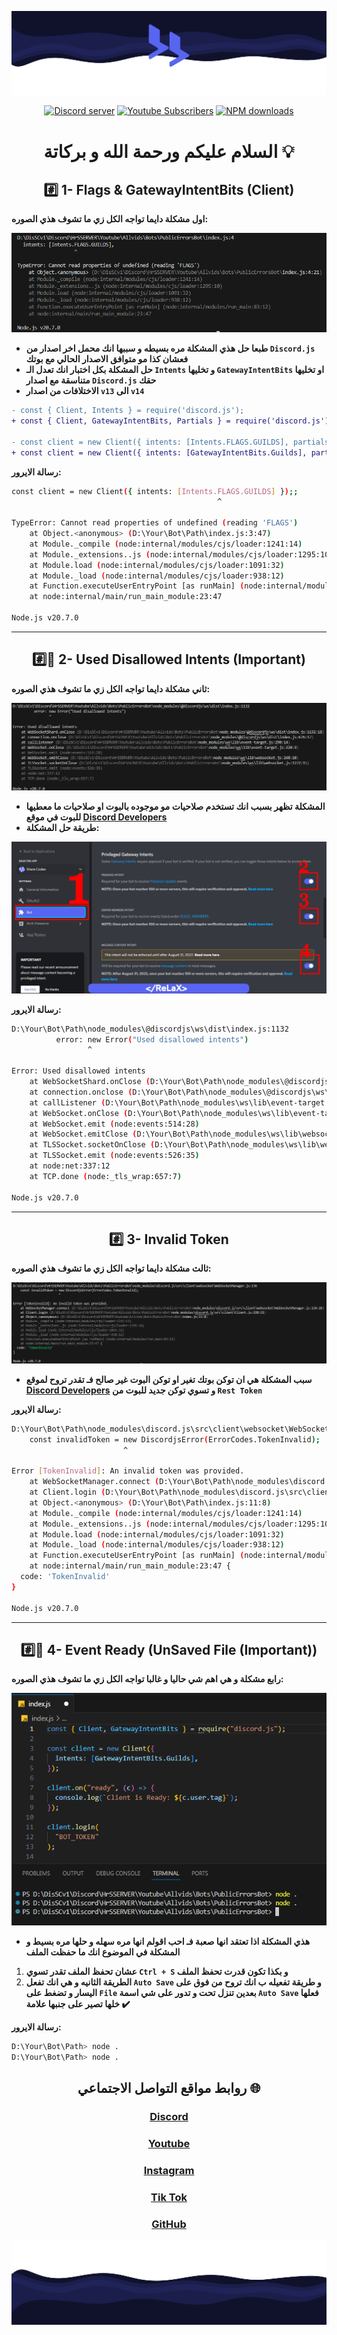 <div align="center">
    <p>
    <img src="./images/BannerMain2.png">
    </p>
	<p>
		<a href="https://discord.gg/6CuMuv5Yzg"><img src="https://img.shields.io/discord/977544174125609010?logo=discord&color=5865F2" alt="Discord server" /></a>
		<a href="https://youtube.com/@Mr_HrS"><img src="https://img.shields.io/youtube/channel/subscribers/UCVmz5jIwiQEXv0sGw1fPIbQ" alt="Youtube Subscribers" /></a>
		<a href="https://paypal.me/MMahmoud345?country.x=SA&locale.x=ar_EG"><img src="https://img.shields.io/badge/-donate-blue.svg?logo=paypal&style=for-the-badge" alt="NPM downloads" /></a>
	</p>
</div>

<div align="center">

# السلام عليكم ورحمة الله و بركاتة 💡

</div>

<div align="center">

## #️⃣ 1- Flags & GatewayIntentBits (Client)

</div>

**اول مشكلة دايما تواجه الكل زي ما تشوف هذي الصوره:**

![1-Flags](./images/1-Flags.png)

- **طبعا حل هذي المشكلة مره بسيطه و سببها انك محمل اخر اصدار من `Discord.js` فعشان كذا مو متوافق الاصدار الحالي مع بوتك**
- **حل المشكلة بكل اختبار انك تعدل الـ `Intents` و تخليها `GatewayIntentBits` او تخليها متناسقة مع اصدار `Discord.js` حقك**
- **الاختلافات من اصدار `v13` الى `v14`**

```diff
- const { Client, Intents } = require('discord.js');
+ const { Client, GatewayIntentBits, Partials } = require('discord.js');

- const client = new Client({ intents: [Intents.FLAGS.GUILDS], partials: ['CHANNEL'] });
+ const client = new Client({ intents: [GatewayIntentBits.Guilds], partials: [Partials.Channel] });
```

**رسالة الايرور:**

```sh
const client = new Client({ intents: [Intents.FLAGS.GUILDS] });;
                                              ^

TypeError: Cannot read properties of undefined (reading 'FLAGS')
    at Object.<anonymous> (D:\Your\Bot\Path\index.js:3:47)
    at Module._compile (node:internal/modules/cjs/loader:1241:14)
    at Module._extensions..js (node:internal/modules/cjs/loader:1295:10)
    at Module.load (node:internal/modules/cjs/loader:1091:32)
    at Module._load (node:internal/modules/cjs/loader:938:12)
    at Function.executeUserEntryPoint [as runMain] (node:internal/modules/run_main:83:12)
    at node:internal/main/run_main_module:23:47

Node.js v20.7.0
```

---

<div align="center">

## #️⃣🔴 2- Used Disallowed Intents (Important)

</div>

**ثاني مشكلة دايما تواجه الكل زي ما تشوف هذي الصوره:**

![2-DisallowedIntents](./images/5-DisallowedIntents.png)

- **المشكلة تظهر بسبب انك تستخدم صلاحيات مو موجوده بالبوت او صلاحيات ما معطيها للبوت في موقع [Discord Developers](https://discord.com/developers)**
- **طريقة حل المشكلة:**

![intents](./images/intents.jpg)

**رسالة الايرور:**

```sh
D:\Your\Bot\Path\node_modules\@discordjs\ws\dist\index.js:1132
          error: new Error("Used disallowed intents")
                 ^

Error: Used disallowed intents
    at WebSocketShard.onClose (D:\Your\Bot\Path\node_modules\@discordjs\ws\dist\index.js:1132:18)
    at connection.onclose (D:\Your\Bot\Path\node_modules\@discordjs\ws\dist\index.js:676:17)
    at callListener (D:\Your\Bot\Path\node_modules\ws\lib\event-target.js:290:14)
    at WebSocket.onClose (D:\Your\Bot\Path\node_modules\ws\lib\event-target.js:220:9)
    at WebSocket.emit (node:events:514:28)
    at WebSocket.emitClose (D:\Your\Bot\Path\node_modules\ws\lib\websocket.js:260:10)
    at TLSSocket.socketOnClose (D:\Your\Bot\Path\node_modules\ws\lib\websocket.js:1272:15)
    at TLSSocket.emit (node:events:526:35)
    at node:net:337:12
    at TCP.done (node:_tls_wrap:657:7)

Node.js v20.7.0
```

---

<div align="center">

## #️⃣ 3- Invalid Token

</div>

**ثالث مشكلة دايما تواجه الكل زي ما تشوف هذي الصوره:**

![3-Token](./images/3-Token.png)

- **سبب المشكلة هي ان توكن بوتك تغير او توكن البوت غير صالح فـ تقدر تروح لموقع [Discord Developers](https://discord.com/developers) و تسوي توكن جديد للبوت من `Rest Token`**

**رسالة الايرور:**

```sh
D:\Your\Bot\Path\node_modules\discord.js\src\client\websocket\WebSocketManager.js:136
    const invalidToken = new DiscordjsError(ErrorCodes.TokenInvalid);
                         ^

Error [TokenInvalid]: An invalid token was provided.
    at WebSocketManager.connect (D:\Your\Bot\Path\node_modules\discord.js\src\client\websocket\WebSocketManager.js:136:26)
    at Client.login (D:\Your\Bot\Path\node_modules\discord.js\src\client\Client.js:228:21)
    at Object.<anonymous> (D:\Your\Bot\Path\index.js:11:8)
    at Module._compile (node:internal/modules/cjs/loader:1241:14)
    at Module._extensions..js (node:internal/modules/cjs/loader:1295:10)
    at Module.load (node:internal/modules/cjs/loader:1091:32)
    at Module._load (node:internal/modules/cjs/loader:938:12)
    at Function.executeUserEntryPoint [as runMain] (node:internal/modules/run_main:83:12)
    at node:internal/main/run_main_module:23:47 {
  code: 'TokenInvalid'
}

Node.js v20.7.0
```

---

<div align="center">

## #️⃣🔴 4- Event Ready (UnSaved File (Important))

</div>

**رابع مشكلة و هي اهم شي حاليا و غالبا تواجه الكل زي ما تشوف هذي الصوره:**

![4-UnSaved](./images/4-UnSaved.png)

- **هذي المشكلة اذا تعتقد انها صعبة فـ احب اقولم انها مره سهله و حلها مره بسيط و المشكلة في الموضوع انك ما حفظت الملف**

1. **عشان تحفظ الملف تقدر تسوي `Ctrl + S` و بكذا تكون قدرت تحفظ الملف**
2. **الطريقة الثانيه و هي انك تفعل `Auto Save` و طريقة تفعيله ب انك تروح من فوق على اليسار و تضغط على `File` بعدين تنزل تحت و تدور على شي اسمة `Auto Save` فعلها خلها تصير على جنبها علامة ✔️**

**رسالة الايرور:**

```sh
D:\Your\Bot\Path> node .
D:\Your\Bot\Path> node .
```

<div align="center">

## روابط مواقع التواصل الاجتماعي 🌐

### [Discord](https://discord.gg/6CuMuv5Yzg)

### [Youtube](https://www.youtube.com/@Mr_HrS)

### [Instagram](https://www.instagram.com/hrs_serv/)

### [Tik Tok](https://www.tiktok.com/@mr_hrs_)

### [GitHub](https://github.com/HrSApI)

<p>
<img src="./images/BannerBottom.png">
</p>
</div>